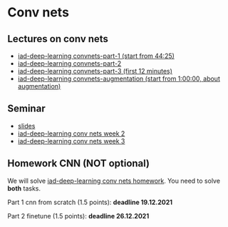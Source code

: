 # Conv nets

## Lectures on conv nets

* [iad-deep-learning convnets-part-1 (start from 44:25)](https://youtu.be/aSTwlPjJfso?list=PLEwK9wdS5g0qa3PIhR6HBDJD_QnrfP8Ei&t=2665)
* [iad-deep-learning convnets-part-2](https://www.youtube.com/watch?v=aSTwlPjJfso&list=PLEwK9wdS5g0qa3PIhR6HBDJD_QnrfP8Ei&index=2)
* [iad-deep-learning convnets-part-3 (first 12 minutes)](https://www.youtube.com/watch?v=4nKWQno1vG8&list=PLEwK9wdS5g0qa3PIhR6HBDJD_QnrfP8Ei&index=11)
* [iad-deep-learning convnets-augmentation (start from 1:00:00, about augmentation)](https://youtu.be/7ljQTZ8HT-A?list=PLEwK9wdS5g0qa3PIhR6HBDJD_QnrfP8Ei&t=3639)

## Seminar
* [slides](https://docs.google.com/presentation/d/11F-_VgfkTqVPgaIi23OpyHf7Gwzbwh1GxrdTuabNnRc/edit?usp=sharing)
* [iad-deep-learning conv nets week 2](https://github.com/hse-ds/iad-deep-learning/blob/master/2021/seminars/sem02/sem02_task.ipynb)
* [iad-deep-learning conv nets week 3](https://github.com/hse-ds/iad-deep-learning/blob/master/2021/seminars/sem03/sem03_task.ipynb)


## Homework CNN (NOT optional)
We will solve [iad-deep-learning conv nets homework](https://github.com/hse-ds/iad-deep-learning/blob/master/2021/homeworks/hw02/hw2.ipynb). You need to solve **both** tasks.

Part 1 cnn from scratch (1.5 points): **deadline 19.12.2021**

Part 2 finetune (1.5 points): **deadline 26.12.2021**


